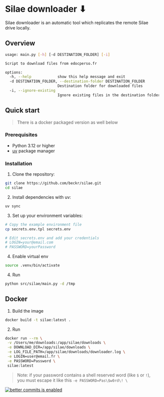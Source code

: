 # Silae downloader ⬇ 

Silae downloader is an automatic tool which replicates the remote Silae drive locally.

## Overview

```bash
usage: main.py [-h] [-d DESTINATION_FOLDER] [-i]

Script to download files from edocperso.fr

options:
  -h, --help            show this help message and exit
  -d DESTINATION_FOLDER, --destination-folder DESTINATION_FOLDER
                        Destination folder for downloaded files
  -i, --ignore-existing
                        Ignore existing files in the destination folder. Do not download theses files again.
```

## Quick start

> There is a docker packaged version as well below

### Prerequisites

- Python 3.12 or higher
- [uv](https://github.com/astral-sh/uv) package manager

### Installation

1. Clone the repository:
```bash
git clone https://github.com/beckr/silae.git
cd silae
```

2. Install dependencies with uv:
```bash
uv sync
```

3. Set up your environment variables:
```bash
# Copy the example environment file
cp secrets.env.tpl secrets.env

# Edit secrets.env and add your credentials
# LOGIN=your@email.com
# PASSWORD=yourPassword
```

4. Enable virtual env 

```bash
source .venv/bin/activate
```

4. Run

```bash
python src/silae/main.py -d /tmp
```


## Docker

1. Build the image
```bash
docker build -t silae:latest .
```

2. Run 
```bash
docker run --rm \
 -v /Users/me/downloads:/app/silae/downloads \
 -e DOWNLOAD_DIR=/app/silae/downloads \
 -e LOG_FILE_PATH=/app/silae/downloads/downloader.log \
 -e LOGIN=user@email.fr \
 -e PASSWORD=Password \
 silae:latest
```


 > Note: if your password contains a shell reserved word (like `$` or `!`), you must escape it like this 
`-e PASSWORD=Pas\$w0rd\! \`


[![better commits is enabled](https://img.shields.io/badge/better--commits-enabled?style=for-the-badge&logo=git&color=a6e3a1&logoColor=D9E0EE&labelColor=302D41)](https://github.com/Everduin94/better-commits)